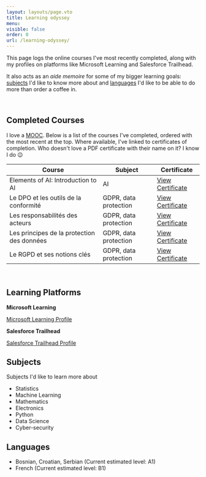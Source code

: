 ```yaml
---
layout: layouts/page.vto
title: Learning odyssey
menu:
visible: false
order: 0
url: /learning-odyssey/
---
```

This page logs the online courses I've most recently completed, along with my profiles on platforms like Microsoft Learning and Salesforce Trailhead.

It also acts as an *aide memoire* for some of my bigger learning goals: [subjects](#subjects) I'd like to know more about and [languages](#languages) I'd like to be able to do more than order a coffee in.  

&nbsp;  

## Completed Courses

I love a [MOOC](https://en.wikipedia.org/wiki/Massive_open_online_course). Below is a list of the courses I've completed, ordered with the most recent at the top. Where available, I've linked to certificates of completion. Who doesn't love a PDF certificate with their name on it? I know I do 😉  

| Course                                     | Subject               | Certificate                                                 |
|--------------------------------------------|-----------------------|-------------------------------------------------------------|
| Elements of AI: Introduction to AI         | AI                    | [View Certificate](/uploads/certificate-elements-of-ai.png) |
| Le DPO et les outils de la conformité      | GDPR, data protection | [View Certificate](/uploads/CNIL-Module4.pdf)               |
| Les responsabilités des acteurs            | GDPR, data protection | [View Certificate](/uploads/CNIL-Module3.pdf)               |
| Les principes de la protection des données | GDPR, data protection | [View Certificate](/uploads/CNIL-Module2.pdf)               |
| Le RGPD et ses notions clés                | GDPR, data protection | [View Certificate](/uploads/CNIL-Module2.pdf)               |  
  
&nbsp;  

## Learning Platforms

**Microsoft Learning**

[Microsoft Learning Profile](https://learn.microsoft.com/en-us/users/grahamtwaddle-7856/)

**Salesforce Trailhead**

[Salesforce Trailhead Profile](https://www.salesforce.com/trailblazer/gtwaddle)

## Subjects

Subjects I'd like to learn more about

- Statistics
- Machine Learning
- Mathematics
- Electronics
- Python
- Data Science
- Cyber-security

## Languages

- Bosnian, Croatian, Serbian (Current estimated level: A1)
- French (Current estimated level: B1)
